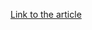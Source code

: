 [Link to the article](https://thehackernews.com/2025/01/purecrypter-deploys-agent-tesla-and-new.html)
